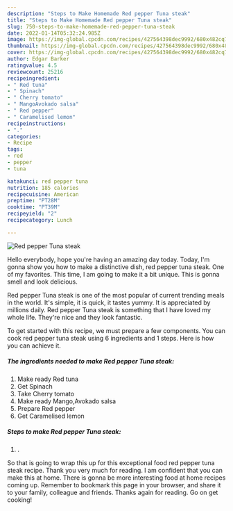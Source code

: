 ```yaml
---
description: "Steps to Make Homemade Red pepper Tuna steak"
title: "Steps to Make Homemade Red pepper Tuna steak"
slug: 750-steps-to-make-homemade-red-pepper-tuna-steak
date: 2022-01-14T05:32:24.985Z
image: https://img-global.cpcdn.com/recipes/427564398dec9992/680x482cq70/red-pepper-tuna-steak-recipe-main-photo.jpg
thumbnail: https://img-global.cpcdn.com/recipes/427564398dec9992/680x482cq70/red-pepper-tuna-steak-recipe-main-photo.jpg
cover: https://img-global.cpcdn.com/recipes/427564398dec9992/680x482cq70/red-pepper-tuna-steak-recipe-main-photo.jpg
author: Edgar Barker
ratingvalue: 4.5
reviewcount: 25216
recipeingredient:
- " Red tuna"
- " Spinach"
- " Cherry tomato"
- " MangoAvokado salsa"
- " Red pepper"
- " Caramelised lemon"
recipeinstructions:
- "."
categories:
- Recipe
tags:
- red
- pepper
- tuna

katakunci: red pepper tuna 
nutrition: 185 calories
recipecuisine: American
preptime: "PT28M"
cooktime: "PT39M"
recipeyield: "2"
recipecategory: Lunch

---
```



![Red pepper Tuna steak](https://img-global.cpcdn.com/recipes/427564398dec9992/680x482cq70/red-pepper-tuna-steak-recipe-main-photo.jpg)

Hello everybody, hope you're having an amazing day today. Today, I'm gonna show you how to make a distinctive dish, red pepper tuna steak. One of my favorites. This time, I am going to make it a bit unique. This is gonna smell and look delicious.

Red pepper Tuna steak is one of the most popular of current trending meals in the world. It's simple, it is quick, it tastes yummy. It is appreciated by millions daily. Red pepper Tuna steak is something that I have loved my whole life. They're nice and they look fantastic.




To get started with this recipe, we must prepare a few components. You can cook red pepper tuna steak using 6 ingredients and 1 steps. Here is how you can achieve it.

<!--inarticleads1-->

##### The ingredients needed to make Red pepper Tuna steak:

1. Make ready  Red tuna
1. Get  Spinach
1. Take  Cherry tomato
1. Make ready  Mango,Avokado salsa
1. Prepare  Red pepper
1. Get  Caramelised lemon




<!--inarticleads2-->

##### Steps to make Red pepper Tuna steak:

1. .




So that is going to wrap this up for this exceptional food red pepper tuna steak recipe. Thank you very much for reading. I am confident that you can make this at home. There is gonna be more interesting food at home recipes coming up. Remember to bookmark this page in your browser, and share it to your family, colleague and friends. Thanks again for reading. Go on get cooking!
